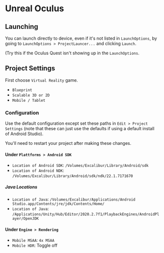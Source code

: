 # Unreal Oculus

## Launching

You can launch directly to device, even if it's not listed in `LaunchOptions`, by going to `LaunchOptions > ProjectLauncer...` and clicking `Launch`.

(Try this if the Oculus Quest isn't showing up in the `LaunchOptions`.

## Project Settings

First choose `Virtual Reality` game.

- `Blueprint`
- `Scalable 3D or 2D`
- `Mobile / Tablet`

### Configuration

Use the default configuration except set these paths in `Edit > Project Settings` (note that these can just use the defaults if using a default install of Android Studio).

You'll need to restart your project after making these changes.

#### Under `Plattforms > Android SDK`

- `Location of Android SDK`: `/Volumes/Excalibur/Library/Android/sdk`
- `Location of Android NDK`: `/Volumes/Excalibur/Library/Android/sdk/ndk/22.1.7171670`

##### Java Locations

- `Location of Java`: `/Volumes/Excalibur/Applications/Android Studio.app/Contents/jre/jdk/Contents/Home/`
- `Location of Java`: `/Applications/Unity/Hub/Editor/2020.2.7f1/PlaybackEngines/AndroidPlayer/OpenJDK`

#### Under `Engine > Rendering`

- `Mobile MSAA`: `4x MSAA`
- `Mobile HDR`: Toggle off
